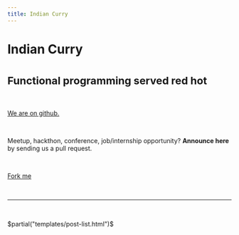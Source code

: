 ```yaml
---
title: Indian Curry
---
```


<div class="page-header text-center">

# Indian Curry

# <small> Functional programming served red hot </small>

</div>

<div class="row text-center">
<a href="https://github.com/indian-curry">
<div class="col-lg-4">

<i class="fa fa-github fa-5x"></i><br/>

We are on github.

</div>
</a>


<div class="col-lg-4">

<i class="fa fa-bullhorn fa-5x"></i><br/>

Meetup, hackthon, conference, job/internship opportunity? __Announce
here__ by sending us a pull request.

</div>

<a href="https://github.com/indian-curry/indian-curry.github.io">

<div class="col-lg-4">
<i class="fa fa-code-fork fa-5x"></i></br>

Fork me

</div>

</a>

</div>

<br/>
<hr/>
<br/>

$partial("templates/post-list.html")$

